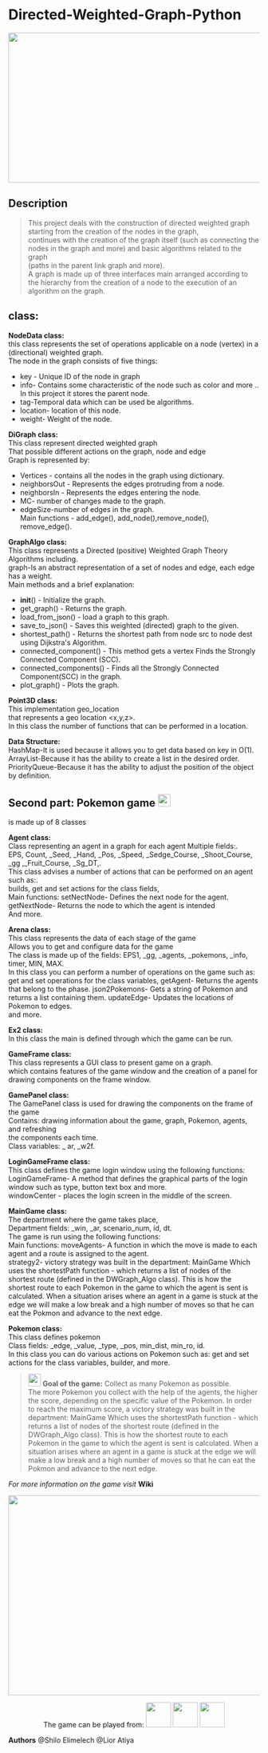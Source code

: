 # Directed-Weighted-Graph-Python

<p align="center">
<img src="https://camo.githubusercontent.com/0b0a19eececf5e6d5823f317df2e94d6023e2e5391edb9f707df1d7060cf6583/68747470733a2f2f7265732e636c6f7564696e6172792e636f6d2f64636c706f7a6a67612f696d6167652f75706c6f61642f76313537363634393633392f464447726170685f6b68736772755f6a75727776632e676966" width="900" height="300">
</p>  

<h2>Description</h2>

>This project deals with the construction of directed weighted graph starting from the creation of the nodes in the graph,<br>
>continues with the creation of the graph itself (such as connecting the nodes in the graph and more) and basic algorithms related to the graph <br>
>(paths in the parent link graph and more).<br>
>A graph is made up of three interfaces main arranged according to the hierarchy from the creation of a node to the execution of an algorithm on the graph.<br>



class:
---------------

**NodeData class:**<br>
this class represents the set of operations applicable on a node (vertex) in a (directional) weighted graph.<br>
The node in the graph consists of five things:<br>
* key - Unique ID of the node in graph<br>
* info- Contains some characteristic of the node such as color and more .. In this project it stores the parent node.<br>
* tag-Temporal data which can be used be algorithms.<br>
* location- location of this node.<br>
* weight- Weight of the node.<br>
    
**DiGraph class:**<br>
This class represent directed weighted graph<br>
That possible different actions on the graph, node and edge<br>
Graph is represented by:<br>
* Vertices - contains all the nodes in the graph using dictionary.<br>
* neighborsOut - Represents the edges protruding from a node.<br>
* neighborsIn - Represents the edges entering the node.<br>
* MC- number of changes made to the graph.<br>
* edgeSize-number of edges in the graph.<br>
Main functions - add_edge(), add_node(),remove_node(), remove_edge().<br> 

**GraphAlgo class:**<br>
This class represents a Directed (positive) Weighted Graph Theory Algorithms including.<br>
graph-Is an abstract representation of a set of nodes and edge, each edge has a weight.<br>
Main methods and a brief explanation:<br>
* __init__() - Initialize the graph.<br>
* get_graph() - Returns the graph.<br>
* load_from_json() - load a graph to this graph.<br>
* save_to_json() - Saves this weighted (directed) graph to the given.<br>
* shortest_path() - Returns the shortest path from node src to node dest using Dijkstra's Algorithm.<br>
* connected_component() - This method gets a vertex Finds the Strongly Connected Component (SCC).<br>
* connected_components() - Finds all the Strongly Connected Component(SCC) in the graph.<br>
* plot_graph() - Plots the graph.<br>

**Point3D class:**<br>
This implementation geo_location<br>
that represents a geo location <x,y,z>.<br>
In this class the number of functions that can be performed in a location.<br>

**Data Structure:**<br>
HashMap-It is used because it allows you to get data based on key in O(1).<br>
ArrayList-Because it has the ability to create a list in the desired order.<br>
PriorityQueue-Because it has the ability to adjust the position of the object by definition.<br>


Second part: Pokemon game <img src="https://encrypted-tbn0.gstatic.com/images?q=tbn:ANd9GcQomLc61qIjwYvlfH3NwFWGE-sI5U6NmSPSXQ&usqp=CAU" width="25" height="25">
---------------
is made up of 8 classes<br>

**Agent class:**<br>
Class representing an agent in a graph for each agent Multiple fields:.<br>
EPS, Count, _Seed, _Hand, _Pos, _Speed, _Sedge_Course, _Shoot_Course, _gg ,_Fruit_Course, _Sg_DT,.<br>
This class advises a number of actions that can be performed on an agent such as:.<br>
builds, get and set actions for the class fields,<br>
Main functions:
setNectNode- Defines the next node for the agent.<br>
getNextNode- Returns the node to which the agent is intended<br>
And more.

**Arena class:**<br>
This class represents the data of each stage of the game<br>
Allows you to get and configure data for the game<br>
The class is made up of the fields: EPS1, _gg, _agents, _pokemons, _info, timer, MIN, MAX.<br>
In this class you can perform a number of operations on the game such as: get and set operations for the class variables,
getAgent- Returns the agents that belong to the phase.
json2Pokemons- Gets a string of Pokemon and returns a list containing them.
updateEdge- Updates the locations of Pokemon to edges.<br>
and more.

**Ex2 class:**<br>
In this class the main is defined through which the game can be run.

**GameFrame class:**<br>
This class represents a GUI class to present game on a graph.<br>
which contains features of the game window and the creation of
a panel for drawing components on the frame window.<br>

**GamePanel class:**<br>
The GamePanel class is used for drawing the components on the frame of the game<br>
Contains: drawing information about the game, graph, Pokemon, agents, and refreshing<br>
the components each time.<br>
Class variables: _ ar, _w2f.<br>

**LoginGameFrame class:**<br>
This class defines the game login window using the following functions:<br>
LoginGameFrame- A method that defines the graphical parts of the login window such as type, button text box and more.<br>
windowCenter - places the login screen in the middle of the screen.<br>

**MainGame class:**<br>
The department where the game takes place,<br>
Department fields: _win, _ar, scenario_num, id, dt.<br>
The game is run using the following functions:<br>
Main functions:
moveAgents- A function in which the move is made to each agent and a route is assigned to the agent.<br>
strategy2- victory strategy was built in the department: MainGame
Which uses the shortestPath function - which returns a list of nodes of the shortest route (defined in the DWGraph_Algo class).
This is how the shortest route to each Pokemon in the game to which the agent is sent is calculated.
When a situation arises where an agent in a game is stuck at the edge we will make a low break and a high number of moves so that he can eat the Pokmon and advance to the next edge.

**Pokemon class:**<br>
This class defines pokemon<br>
Class fields: _edge, _value, _type, _pos, min_dist, min_ro, id.<br>
In this class you can do various actions on Pokemon such as: get and set actions for the class variables, builder, and more.

><img src="https://encrypted-tbn0.gstatic.com/images?q=tbn:ANd9GcQomLc61qIjwYvlfH3NwFWGE-sI5U6NmSPSXQ&usqp=CAU" width="25" height="25">  **Goal of the game:** Collect as many Pokemon as possible.<br>
>The more Pokemon you collect with the help of the agents, the higher the score, depending on the specific value of the Pokemon.
>In order to reach the maximum score, a victory strategy was built in the department: MainGame
>Which uses the shortestPath function - which returns a list of nodes of the shortest route (defined in the DWGraph_Algo class).
>This is how the shortest route to each Pokemon in the game to which the agent is sent is calculated.
>When a situation arises where an agent in a game is stuck at the edge we will make a low break and a high number of moves so that he can eat the Pokmon and advance to the next edge.

*For more information on the game visit* **Wiki**

<p align="center">
<img src="" width="700" height="400">   
</p>




<p align="center">
The game can be played from:
<img src="http://up419.siz.co.il/up3/zwmomgyy2ykj.png" width="50" height="50">      <img src="https://upload.wikimedia.org/wikipedia/commons/thumb/d/d5/IntelliJ_IDEA_Logo.svg/1024px-IntelliJ_IDEA_Logo.svg.png" width="50" height="50"> 
<img src="https://sdtimes.com/wp-content/uploads/2019/03/jW4dnFtA_400x400.jpg" width="50" height="50" background="white">  
 </p>   
 
 
**Authors** @Shilo Elimelech @Lior Atiya

